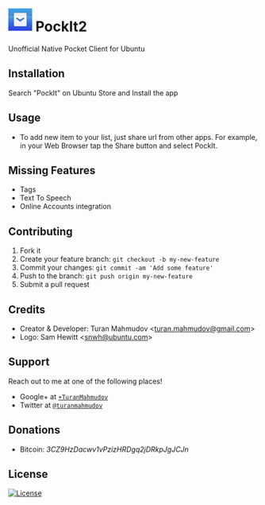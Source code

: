# <img src="/PockIt/PockIt.png" width="48"> PockIt2
Unofficial Native Pocket Client for Ubuntu

## Installation
Search "PockIt" on Ubuntu Store and Install the app

## Usage
- To add new item to your list, just share url from other apps. For example, in your Web Browser tap the Share button and select PockIt.

## Missing Features
- Tags
- Text To Speech
- Online Accounts integration

## Contributing
1. Fork it
2. Create your feature branch: `git checkout -b my-new-feature`
3. Commit your changes: `git commit -am 'Add some feature'`
4. Push to the branch: `git push origin my-new-feature`
5. Submit a pull request

## Credits
- Creator & Developer: Turan Mahmudov <[turan.mahmudov@gmail.com](mailto:turan.mahmudov@gmail.com)>
- Logo: Sam Hewitt <[snwh@ubuntu.com](mailto:snwh@ubuntu.com)>

## Support
Reach out to me at one of the following places!

- Google+ at <a href="https://plus.google.com/+TuranMahmudov" target="_blank">`+TuranMahmudov`</a>
- Twitter at <a href="http://twitter.com/turanmahmudov" target="_blank">`@turanmahmudov`</a>

## Donations
- Bitcoin: *3CZ9HzDacwv1vPzizHRDgq2jDRkpJgJCJn*

## License
[![License](http://img.shields.io/:license-gplv3-blue.svg?style=flat-square)](http://www.gnu.org/licenses/gpl-3.0.en.html)

